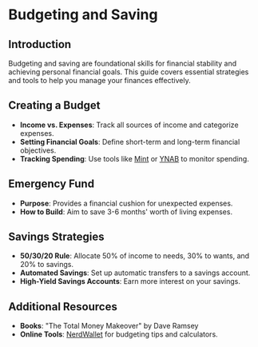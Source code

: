 # Budgeting and Saving

## Introduction
Budgeting and saving are foundational skills for financial stability and achieving personal financial goals. This guide covers essential strategies and tools to help you manage your finances effectively.

## Creating a Budget
- **Income vs. Expenses**: Track all sources of income and categorize expenses.
- **Setting Financial Goals**: Define short-term and long-term financial objectives.
- **Tracking Spending**: Use tools like [Mint](https://www.mint.com/) or [YNAB](https://www.youneedabudget.com/) to monitor spending.

## Emergency Fund
- **Purpose**: Provides a financial cushion for unexpected expenses.
- **How to Build**: Aim to save 3-6 months' worth of living expenses.

## Savings Strategies
- **50/30/20 Rule**: Allocate 50% of income to needs, 30% to wants, and 20% to savings.
- **Automated Savings**: Set up automatic transfers to a savings account.
- **High-Yield Savings Accounts**: Earn more interest on your savings.

## Additional Resources
- **Books**: "The Total Money Makeover" by Dave Ramsey
- **Online Tools**: [NerdWallet](https://www.nerdwallet.com/) for budgeting tips and calculators. 